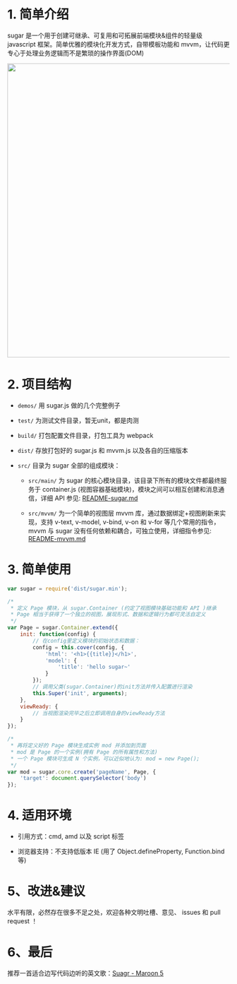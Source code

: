 
# 1. 简单介绍
sugar 是一个用于创建可继承、可复用和可拓展前端模块&组件的轻量级 javascript 框架。简单优雅的模块化开发方式，自带模板功能和 mvvm，让代码更专心于处理业务逻辑而不是繁琐的操作界面(DOM)

<img src="http://7xodrz.com1.z0.glb.clouddn.com/sugar-constructor" width="666">

# 2. 项目结构
* `demos/` 用 sugar.js 做的几个完整例子

* `test/` 为测试文件目录，暂无unit，都是肉测

* `build/` 打包配置文件目录，打包工具为 webpack

* `dist/` 存放打包好的 sugar.js 和 mvvm.js 以及各自的压缩版本

* `src/` 目录为 sugar 全部的组成模块：

	* `src/main/` 为 sugar 的核心模块目录，该目录下所有的模块文件都最终服务于 container.js (视图容器基础模块)，模块之间可以相互创建和消息通信，详细 API 参见: [README-sugar.md](https://github.com/tangbc/sugar/blob/master/README-sugar.md)

	* `src/mvvm/` 为一个简单的视图层 mvvm 库，通过数据绑定+视图刷新来实现，支持 v-text, v-model, v-bind, v-on 和 v-for 等几个常用的指令，mvvm 与 sugar 没有任何依赖和耦合，可独立使用，详细指令参见: [README-mvvm.md](https://github.com/tangbc/sugar/blob/master/README-mvvm.md)


# 3. 简单使用

```javascript
var sugar = require('dist/sugar.min');

/*
 * 定义 Page 模块，从 sugar.Container (约定了视图模块基础功能和 API )继承
 * Page 相当于获得了一个独立的视图，展现形式、数据和逻辑行为都可灵活自定义
 */
var Page = sugar.Container.extend({
	init: function(config) {
		// 在config里定义模块的初始状态和数据：
		config = this.cover(config, {
			'html': '<h1>{{title}}</h1>',
			'model': {
				'title': 'hello sugar~'
			}
		});
		// 调用父类(sugar.Container)的init方法并传入配置进行渲染
		this.Super('init', arguments);
	},
	viewReady: {
		// 当视图渲染完毕之后立即调用自身的viewReady方法
	}
});

/*
 * 再将定义好的 Page 模块生成实例 mod 并添加到页面
 * mod 是 Page 的一个实例(拥有 Page 的所有属性和方法)
 * 一个 Page 模块可生成 N 个实例，可以近似地认为: mod = new Page();
 */
var mod = sugar.core.create('pageName', Page, {
	'target': document.querySelector('body')
});
```


# 4. 适用环境
* 引用方式：cmd, amd 以及 script 标签

* 浏览器支持：不支持低版本 IE (用了 Object.defineProperty, Function.bind 等)


# 5、改进&建议
水平有限，必然存在很多不足之处，欢迎各种文明吐槽、意见、 issues 和 pull request ！


# 6、最后
推荐一首适合边写代码边听的英文歌：<a href="http://music.163.com/#/song?id=29019227" target="_blank">Suagr - Maroon 5</a>